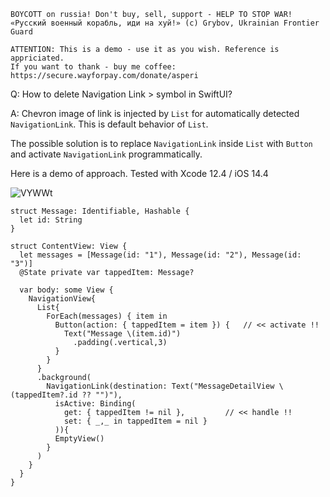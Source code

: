 ```
BOYCOTT on russia! Don't buy, sell, support - HELP TO STOP WAR!
«Русский военный корабль, иди на хуй!» (c) Grybov, Ukrainian Frontier Guard

ATTENTION: This is a demo - use it as you wish. Reference is appriciated.
If you want to thank - buy me coffee: https://secure.wayforpay.com/donate/asperi
```

Q: How to delete Navigation Link > symbol in SwiftUI?

A: Chevron image of link is injected by `List` for automatically detected `NavigationLink`. This is default behavior of `List`. 

The possible solution is to replace `NavigationLink` inside `List` with `Button` and activate `NavigationLink` programmatically.

Here is a demo of approach. Tested with Xcode 12.4 / iOS 14.4

![VYWWt](https://user-images.githubusercontent.com/62171579/172154647-93104649-fd19-4456-9e94-78b5eb43cb28.gif)

```
struct Message: Identifiable, Hashable {
  let id: String
}

struct ContentView: View {
  let messages = [Message(id: "1"), Message(id: "2"), Message(id: "3")]
  @State private var tappedItem: Message?

  var body: some View {
    NavigationView{
      List{
        ForEach(messages) { item in
          Button(action: { tappedItem = item }) {   // << activate !!
            Text("Message \(item.id)")
              .padding(.vertical,3)
          }
        }
      }
      .background(
        NavigationLink(destination: Text("MessageDetailView \(tappedItem?.id ?? "")"),
          isActive: Binding(
            get: { tappedItem != nil },         // << handle !!
            set: { _,_ in tappedItem = nil }
          )){
          EmptyView()
        }
      )
    }
  }
}
```
